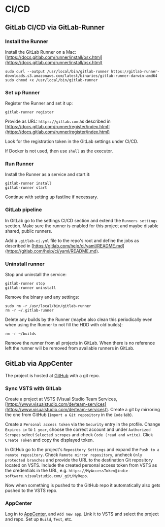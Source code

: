 # CI/CD

## GitLab CI/CD via GitLab-Runner

### Install the Runner

Install the GitLab Runner on a Mac: [https://docs.gitlab.com/runner/install/osx.html](https://docs.gitlab.com/runner/install/osx.html)

	sudo curl --output /usr/local/bin/gitlab-runner https://gitlab-runner-downloads.s3.amazonaws.com/latest/binaries/gitlab-runner-darwin-amd64
	sudo chmod +x /usr/local/bin/gitlab-runner

### Set up Runner

Register the Runner and set it up:

	gitlab-runner register

Provide as URL: `https://gitlab.com` as described in
[https://docs.gitlab.com/runner/register/index.html](https://docs.gitlab.com/runner/register/index.html)

Look for the registration token in the GitLab settings under CI/CD.

If Docker is not used, then use `shell` as the executor.

### Run Runner

Install the Runner as a service and start it:

	gitlab-runner install
	gitlab-runner start

Continue with setting up fastline if necessary.

### GitLab pipeline

In GitLab go to the settings CI/CD section and extend the `Runners settings` section. Make sure the runner is enabled for this project and maybe disable shared, public runners.

Add a `.gitlab-ci.yml` file to the repo's root and define the jobs as described in [https://gitlab.com/help/ci/yaml/README.md](https://gitlab.com/help/ci/yaml/README.md).

### Uninstall runner

Stop and uninstall the service:

	gitlab-runner stop
	gitlab-runner uninstall

Remove the binary and any settings:

	sudo rm -r /usr/local/bin/gitlab-runner
	rm -r ~/.gitlab-runner

Delete any builds by the Runner (maybe also clean this periodically even when using the Runner to not fill the HDD with old builds):

	rm -r ~/builds

Remove the runner from all projects in GitLab. When there is no reference left the runner will be removed from available runners in GitLab.

## GitLab via AppCenter

The project is hosted at [GitHub](https://gitlab.com) with a git repo.

### Sync VSTS with GitLab

Create a project at VSTS (Visual Studio Team Services, [https://www.visualstudio.com/de/team-services](https://www.visualstudio.com/de/team-services)). Create a git by mirroring the one from GitHub (`Import a Git repository` in the `Code` tab).

Create a `Personal access token` via the `Security` entry in the profile. Change `Expires in` to `1 year`, choose the correct account and under `Authorized Scropes` select `Selected scropes` and check `Code (read and write)`. Click `Create Token` and copy the displayed token.

In GitHub go to the project's `Repository Settings` and expand the `Push to a remote repository`. Check `Remote mirror repository`, uncheck `Only protected branches` and provide the URL to the destination Git repository located on VSTS. Include the created personal access token from VSTS as the credentials in the URL, e.g. `https://MyAccessToken@indie-software.visualstudio.com/_git/MyRepo`.

Now when something is pushed to the GitHub repo it automatically also gets pushed to the VSTS repo.

### AppCenter

Log in to [AppCenter](https://appcenter.ms), and `Add new app`. Link it to VSTS and select the project and repo. Set up `Build`, `Test`, etc.
